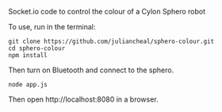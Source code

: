 Socket.io code to control the colour of a Cylon Sphero robot

To use, run in the terminal:

	git clone https://github.com/juliancheal/sphero-colour.git
	cd sphero-colour
	npm install
	
Then turn on Bluetooth and connect to the sphero.

	node app.js
	
Then open http://localhost:8080 in a browser.
